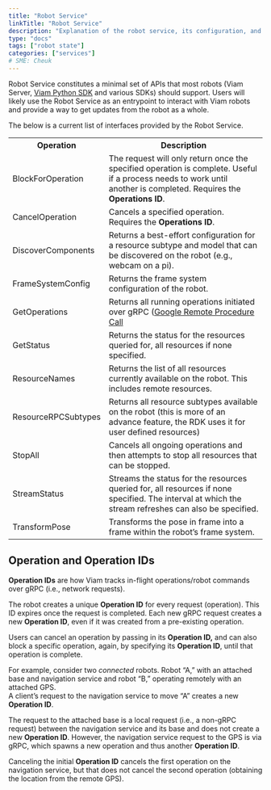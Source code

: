 ```yaml
---
title: "Robot Service"
linkTitle: "Robot Service"
description: "Explanation of the robot service, its configuration, and its functionality."
type: "docs"
tags: ["robot state"]
categories: ["services"]
# SME: Cheuk
---
```

Robot Service constitutes a minimal set of APIs that most robots (Viam Server, [Viam Python SDK](https://python.viam.dev/) and various SDKs) should support. 
Users will likely use the Robot Service as an entrypoint to interact with Viam robots and provide a way to get updates from the robot as a whole.

The below is a current list of interfaces provided by the Robot Service.

<table>
<tr><th>Operation</th><th>Description</th></tr>
    <tr>
        <td>BlockForOperation</td>
        <td>The request will only return once the specified operation is complete. 
        Useful if a process needs to work until another is completed. 
        Requires the <strong>Operations ID</strong>.</td>
    </tr>
    <tr>
        <td>CancelOperation</td>
        <td>Cancels a specified operation. 
        Requires the <strong>Operations ID</strong>.</td>
    </tr>
    <tr>
        <td>DiscoverComponents</td>
        <td>Returns a best-effort configuration for a resource subtype and model that can be discovered on the robot (e.g., webcam on a pi).</td>
    </tr>
    <tr>
        <td>FrameSystemConfig</td>
        <td>Returns the frame system configuration of the robot.</td>
    </tr>
    <tr>
        <td>GetOperations</td>
        <td>Returns all running operations initiated over gRPC (<a href="https://en.wikipedia.org/wiki/GRPC" target="_blank">Google Remote Procedure Call</a></td>
    </tr>
    <tr>
        <td>GetStatus</td>
        <td>Returns the status for the resources queried for, all resources if none specified.</td>
    </tr>
    <tr>
        <td>ResourceNames</td>
        <td>Returns the list of all resources currently available on the robot. 
        This includes remote resources.</td>
    </tr>
    <tr>
        <td>ResourceRPCSubtypes</td>
        <td>Returns all resource subtypes available on the robot (this is more of an advance feature, the RDK uses it for user defined resources)</td>
    </tr>
    <tr>
        <td>StopAll</td>
        <td>Cancels all ongoing operations and then attempts to stop all resources that can be stopped.</td>
    </tr>
    <tr>
        <td>StreamStatus</td>
        <td>Streams the status for the resources queried for, all resources if none specified. 
        The interval at which the stream refreshes can also be specified.</td>
    </tr>
    <tr>
        <td>TransformPose</td>
        <td>Transforms the pose in frame into a frame within the robot’s frame system.</td>
    </tr>
</table>


## Operation and Operation IDs

**Operation IDs** are how Viam tracks in-flight operations/robot commands over gRPC (i.e., network requests).

The robot creates a unique **Operation ID** for every request (operation). 
This ID expires once the request is completed. 
Each new gRPC request creates a new **Operation ID**, even if it was created from a pre-existing operation.

Users can cancel an operation by passing in its **Operation ID,** and can also block a specific operation, again, by specifying its **Operation ID**, until that operation is complete.

For example, consider two _connected_ robots. Robot “A,” with an attached base and navigation service and robot “B,” operating remotely with an attached GPS.  
A client’s request to the navigation service to move “A” creates a new **Operation ID**. 

The request to the attached base is a local request (i.e., a non-gRPC request) between the navigation service and its base and does not create a new **Operation ID**. 
However, the navigation service request to the GPS is via gRPC, which spawns a new operation and thus another **Operation ID**.

Canceling the initial **Operation ID** cancels the first operation on the navigation service, but that does not cancel the second operation (obtaining the location from the remote GPS).
